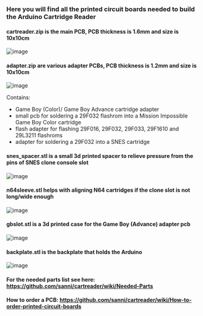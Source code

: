 ### Here you will find all the printed circuit boards needed to build the Arduino Cartridge Reader   

#### cartreader.zip is the main PCB, PCB thickness is 1.6mm and size is 10x10cm  

![image](https://www.dropbox.com/s/yze20m39gjvii3q/cartreader.png?dl=1)    

#### adapter.zip are various adapter PCBs, PCB thickness is 1.2mm and size is 10x10cm    

![image](https://www.dropbox.com/s/d9c75c3h116rxms/adapter.png?dl=1)    

Contains:   
- Game Boy (Color)/ Game Boy Advance cartridge adapter   
- small pcb for soldering a 29F032 flashrom into a Mission Impossible Game Boy Color cartridge   
- flash adapter for flashing 29F016, 29F032, 29F033, 29F1610 and 29L3211 flashroms   
- adapter for soldering a 29F032 into a SNES cartridge   

#### snes_spacer.stl is a small 3d printed spacer to relieve pressure from the pins of SNES clone console slot   

![image](https://www.dropbox.com/s/07slhy8pi9ujiri/snes_spacer.png?dl=1)   

#### n64sleeve.stl helps with aligning N64 cartridges if the clone slot is not long/wide enough     

![image](https://www.dropbox.com/s/s6jxobazww3sm81/n64sleeve.png?dl=1)   

#### gbslot.stl is a 3d printed case for the Game Boy (Advance) adapter pcb      

![image](https://www.dropbox.com/s/se2qe9zbw0dbvrb/gbslot.png?dl=1)   

#### backplate.stl is the backplate that holds the Arduino    

![image](https://www.dropbox.com/s/sbsd41tyqyjonqf/backplate_3dprint.png?dl=1)    

#### For the needed parts list see here: https://github.com/sanni/cartreader/wiki/Needed-Parts   
#### How to order a PCB: https://github.com/sanni/cartreader/wiki/How-to-order-printed-circuit-boards   
